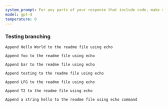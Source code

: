 ```yaml
---
system_prompt: For any parts of your response that include code, make sure to include the filename along with the backtick and the code snippets. For any environment variables, use stubuser and stubpassword as the login. For any commands, auto confirm any prompts on stdin. 
model: gpt-4
temperature: 0
---
```




### Testing branching




```stub
Append Hello World to the readme file using echo
```



```stub
Append foo to the readme file using echo
```



```stub
Append bar to the readme file using echo
```



```stub
Append testing to the readme file using echo
```



```stub
Append LFG to the readme file using echo
```



```stub
Append T2 to the readme file using echo
```



```stub
Append a string hello to the readme file using echo command
```

